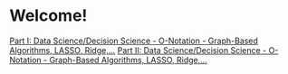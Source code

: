 <!DOCTYPE html>
<html>
  <head>
    <meta charset = "utf-8">
    <title>Test Header 2</title>
  </head>
  <body>
    <h1> Welcome!</h1>
    <a href="page.html">Part I: Data Science/Decision Science - O-Notation - Graph-Based Algorithms, LASSO, Ridge,...</a>
    <a href="DatavsDecision_ONot_GLMs.md">Part II: Data Science/Decision Science - O-Notation - Graph-Based Algorithms, LASSO, Ridge,...</a>

  </body>
</html>
